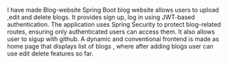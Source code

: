 I have made Blog-website Spring Boot blog website allows users to upload ,edit and delete blogs. It provides sign up, log in using JWT-based authentication. The application uses Spring Security to protect blog-related routes, ensuring only authenticated users can access them. It also allows user to sigup with github. A dynamic and conventional frontend is made as home page that displays list of blogs , where after adding blogs user can use edit delete features so far.
